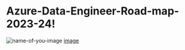 # Azure-Data-Engineer-Road-map-2023-24!
![name-of-you-image](https://www.cds.co.uk/hs-fs/hubfs/Microsoft-Azure-Logo%20(1).png?width=3840&height=2160&name=Microsoft-Azure-Logo%20(1).png)
[image](https://github.com/rganesh203/Azure-Data-Engineer-Road-map-2023-24/assets/68594076/7f7d0269-1159-480e-9403-e1e386536271)
